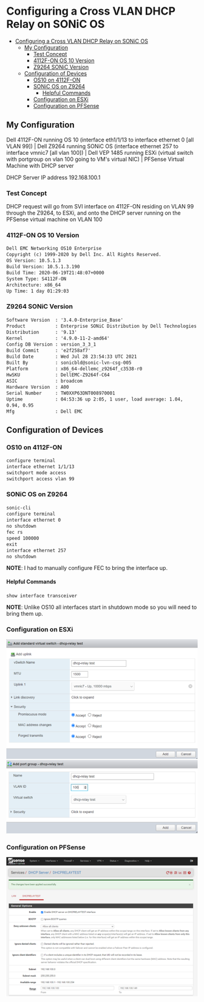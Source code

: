 # Configuring a Cross VLAN DHCP Relay on SONiC OS

- [Configuring a Cross VLAN DHCP Relay on SONiC OS](#configuring-a-cross-vlan-dhcp-relay-on-sonic-os)
  - [My Configuration](#my-configuration)
    - [Test Concept](#test-concept)
    - [4112F-ON OS 10 Version](#4112f-on-os-10-version)
    - [Z9264 SONiC Version](#z9264-sonic-version)
  - [Configuration of Devices](#configuration-of-devices)
    - [OS10 on 4112F-ON](#os10-on-4112f-on)
    - [SONiC OS on Z9264](#sonic-os-on-z9264)
      - [Helpful Commands](#helpful-commands)
    - [Configuration on ESXi](#configuration-on-esxi)
    - [Configuration on PFSense](#configuration-on-pfsense)

## My Configuration

Dell 4112F-ON running OS 10 (interface eth1/1/13 to interface ethernet 0 [all VLAN 99])
            |
Dell Z9264 running SONiC OS (interface ethernet 257 to interface vmnic7 [all vlan 100])
            |
Dell VEP 1485 running ESXi (virtual switch with portgroup on vlan 100 going to VM's virtual NIC)
            |
PFSense Virtual Machine with DHCP server

DHCP Server IP address 192.168.100.1

### Test Concept

DHCP request will go from SVI interface on 4112F-ON residing on VLAN 99 through the Z9264, to ESXi, and onto the DHCP server running on the PFSense virtual machine on VLAN 100

### 4112F-ON OS 10 Version

```
Dell EMC Networking OS10 Enterprise
Copyright (c) 1999-2020 by Dell Inc. All Rights Reserved.
OS Version: 10.5.1.3
Build Version: 10.5.1.3.190
Build Time: 2020-06-19T21:48:07+0000
System Type: S4112F-ON
Architecture: x86_64
Up Time: 1 day 01:29:03
```

### Z9264 SONiC Version

```
Software Version  : '3.4.0-Enterprise_Base'
Product           : Enterprise SONiC Distribution by Dell Technologies
Distribution      : '9.13'
Kernel            : '4.9.0-11-2-amd64'
Config DB Version : version_3_3_1
Build Commit      : 'e2f258af7'
Build Date        : Wed Jul 28 23:54:33 UTC 2021
Built By          : sonicbld@sonic-lvn-csg-005
Platform          : x86_64-dellemc_z9264f_c3538-r0
HwSKU             : DellEMC-Z9264f-C64
ASIC              : broadcom
Hardware Version  : A00
Serial Number     : TW0XXP63DNT008970001
Uptime            : 04:53:36 up 2:05, 1 user, load average: 1.04, 0.94, 0.95
Mfg               : Dell EMC
```

## Configuration of Devices

### OS10 on 4112F-ON

```
configure terminal
interface ethernet 1/1/13
switchport mode access
switchport access vlan 99
```

### SONiC OS on Z9264

```
sonic-cli
configure terminal
interface ethernet 0
no shutdown
fec rs
speed 100000
exit
interface ethernet 257
no shutdown
```

**NOTE**: I had to manually configure FEC to bring the interface up.

#### Helpful Commands

`show interface transceiver`

**NOTE**: Unlike OS10 all interfaces start in shutdown mode so you will need to bring them up.

### Configuration on ESXi

![](images/2021-12-04-15-27-48.png)
![](images/2021-12-04-15-29-58.png)

### Configuration on PFSense

![](images/2021-12-04-16-41-34.png)